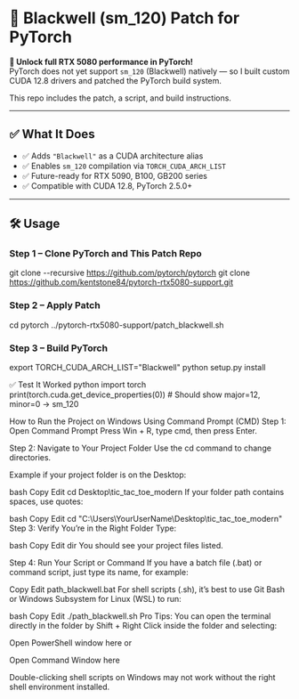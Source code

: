 # 🧠 Blackwell (sm_120) Patch for PyTorch

**🚀 Unlock full RTX 5080 performance in PyTorch!**  
PyTorch does not yet support `sm_120` (Blackwell) natively — so I built custom CUDA 12.8 drivers and patched the PyTorch build system.

This repo includes the patch, a script, and build instructions.

---

## ✅ What It Does

- ✅ Adds `"Blackwell"` as a CUDA architecture alias
- ✅ Enables `sm_120` compilation via `TORCH_CUDA_ARCH_LIST`
- ✅ Future-ready for RTX 5090, B100, GB200 series
- ✅ Compatible with CUDA 12.8, PyTorch 2.5.0+

---

## 🛠 Usage

### Step 1 – Clone PyTorch and This Patch Repo
git clone --recursive https://github.com/pytorch/pytorch
git clone https://github.com/kentstone84/pytorch-rtx5080-support.git

### Step 2 – Apply Patch
cd pytorch
../pytorch-rtx5080-support/patch_blackwell.sh

### Step 3 – Build PyTorch
export TORCH_CUDA_ARCH_LIST="Blackwell"
python setup.py install


✅ Test It Worked
  python
    import torch
    print(torch.cuda.get_device_properties(0))
    # Should show major=12, minor=0 → sm_120


How to Run the Project on Windows Using Command Prompt (CMD)
Step 1: Open Command Prompt
Press Win + R, type cmd, then press Enter.

Step 2: Navigate to Your Project Folder
Use the cd command to change directories.

Example if your project folder is on the Desktop:

bash
Copy
Edit
cd Desktop\tic_tac_toe_modern
If your folder path contains spaces, use quotes:

bash
Copy
Edit
cd "C:\Users\YourUserName\Desktop\tic_tac_toe_modern"
Step 3: Verify You’re in the Right Folder
Type:

bash
Copy
Edit
dir
You should see your project files listed.

Step 4: Run Your Script or Command
If you have a batch file (.bat) or command script, just type its name, for example:

Copy
Edit
path_blackwell.bat
For shell scripts (.sh), it’s best to use Git Bash or Windows Subsystem for Linux (WSL) to run:

bash
Copy
Edit
./path_blackwell.sh
Pro Tips:
You can open the terminal directly in the folder by Shift + Right Click inside the folder and selecting:

Open PowerShell window here or

Open Command Window here

Double-clicking shell scripts on Windows may not work without the right shell environment installed.
